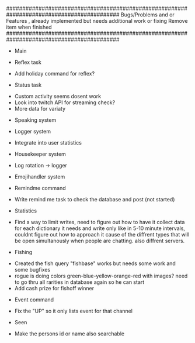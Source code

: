 ###########################################################################################
Bugs/Problems and or Features , already implemented but needs additional work or fixing
Remove item when finished
###########################################################################################

* Main

* Reflex task
- Add holiday command for reflex?

* Status task
- Custom activity seems dosent work
- Look into twitch API for streaming check?
- More data for variaty

* Speaking system

* Logger system
- Integrate into user statistics

* Housekeeper system
- Log rotation -> logger

* Emojihandler system

* Remindme command
- Write remind me task to check the database and post (not started)

* Statistics
- Find a way to limit writes, need to figure out how to have it collect data for each dictionary it needs and write
only like in 5-10 minute intervals, couldnt figure out how to approach it cause of the diffrent types that will be open
simultanously when people are chatting. also diffrent servers.

* Fishing
- Created the fish query "fishbase" works but needs some work and some bugfixes
- rogue is doing colors green-blue-yellow-orange-red with images? need to go thru all rarities in database again
so he can start
- Add cash prize for fishoff winner

* Event command
- Fix the "UP" so it only lists event for that channel

* Seen
- Make the persons id or name also searchable